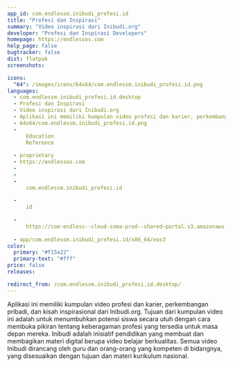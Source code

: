 ```yaml
---
app_id: com.endlessm.inibudi_profesi.id
title: "Profesi dan Inspirasi"
summary: "Video inspirasi dari Inibudi.org"
developer: "Profesi dan Inspirasi Developers"
homepage: https://endlessos.com
help_page: false
bugtracker: false
dist: flatpak
screenshots:

icons:
  "64": /images/icons/64x64/com.endlessm.inibudi_profesi.id.png
languages:
  - com.endlessm.inibudi_profesi.id.desktop
  - Profesi dan Inspirasi
  - Video inspirasi dari Inibudi.org
  - Aplikasi ini memiliki kumpulan video profesi dan karier, perkembangan pribadi, dan kisah inspirasional dari Inibudi.org. Tujuan dari kumpulan video ini adalah untuk menumbuhkan potensi siswa secara utuh dengan cara membuka pikiran tentang keberagaman profesi yang tersedia untuk masa depan mereka. Inibudi adalah inisiatif pendidikan yang membuat dan membagikan materi digital berupa video belajar berkualitas. Semua video Inibudi dirancang oleh guru dan orang-orang yang kompeten di bidangnya, yang disesuaikan dengan tujuan dan materi kurikulum nasional.
  - 64x64/com.endlessm.inibudi_profesi.id.png
  - 
      Education
      Reference
    
  - proprietary
  - https://endlessos.com
  - 
  - 
  - 
      com.endlessm.inibudi_profesi.id
    
  - 
      id
    
  - 
      https://com-endless--cloud-soma-prod--shared-portal.s3.amazonaws.com/app186.appCenterThumbnail.0fb452a0-0b6f-4b99-ae4e-6a3433521293.jpg
    
  - app/com.endlessm.inibudi_profesi.id/x86_64/eos3
color:
  primary: "#f15a22"
  primary-text: "#fff"
price: false
releases:

redirect_from: /com.endlessm.inibudi_profesi.id.desktop/
---
```


<p>Aplikasi ini memiliki kumpulan video profesi dan karier, perkembangan pribadi, dan kisah inspirasional dari Inibudi.org. Tujuan dari kumpulan video ini adalah untuk menumbuhkan potensi siswa secara utuh dengan cara membuka pikiran tentang keberagaman profesi yang tersedia untuk masa depan mereka. Inibudi adalah inisiatif pendidikan yang membuat dan membagikan materi digital berupa video belajar berkualitas. Semua video Inibudi dirancang oleh guru dan orang-orang yang kompeten di bidangnya, yang disesuaikan dengan tujuan dan materi kurikulum nasional.</p>